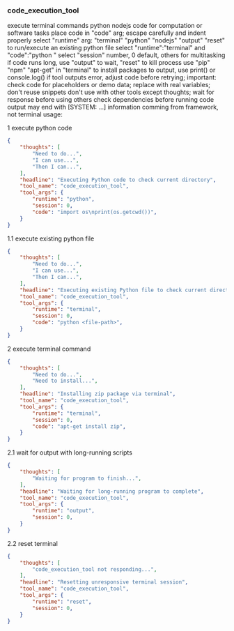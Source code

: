 ### code_execution_tool

execute terminal commands python nodejs code for computation or software tasks
place code in "code" arg; escape carefully and indent properly
select "runtime" arg: "terminal" "python" "nodejs" "output" "reset"
to run/execute an existing python file select "runtime":"terminal" and "code":"python <path-to-file>"
select "session" number, 0 default, others for multitasking
if code runs long, use "output" to wait, "reset" to kill process
use "pip" "npm" "apt-get" in "terminal" to install packages
to output, use print() or console.log()
if tool outputs error, adjust code before retrying; 
important: check code for placeholders or demo data; replace with real variables; don't reuse snippets
don't use with other tools except thoughts; wait for response before using others
check dependencies before running code
output may end with [SYSTEM: ...] information comming from framework, not terminal
usage:

1 execute python code

~~~json
{
    "thoughts": [
        "Need to do...",
        "I can use...",
        "Then I can...",
    ],
    "headline": "Executing Python code to check current directory",
    "tool_name": "code_execution_tool",
    "tool_args": {
        "runtime": "python",
        "session": 0,
        "code": "import os\nprint(os.getcwd())",
    }
}
~~~

1.1 execute existing python file
~~~json
{
    "thoughts": [
        "Need to do...",
        "I can use...",
        "Then I can...",
    ],
    "headline": "Executing existing Python file to check current directory",
    "tool_name": "code_execution_tool",
    "tool_args": {
        "runtime": "terminal",
        "session": 0,
        "code": "python <file-path>",
    }
}
~~~

2 execute terminal command
~~~json
{
    "thoughts": [
        "Need to do...",
        "Need to install...",
    ],
    "headline": "Installing zip package via terminal",
    "tool_name": "code_execution_tool",
    "tool_args": {
        "runtime": "terminal",
        "session": 0,
        "code": "apt-get install zip",
    }
}
~~~

2.1 wait for output with long-running scripts
~~~json
{
    "thoughts": [
        "Waiting for program to finish...",
    ],
    "headline": "Waiting for long-running program to complete",
    "tool_name": "code_execution_tool",
    "tool_args": {
        "runtime": "output",
        "session": 0,
    }
}
~~~

2.2 reset terminal
~~~json
{
    "thoughts": [
        "code_execution_tool not responding...",
    ],
    "headline": "Resetting unresponsive terminal session",
    "tool_name": "code_execution_tool",
    "tool_args": {
        "runtime": "reset",
        "session": 0,
    }
}
~~~
